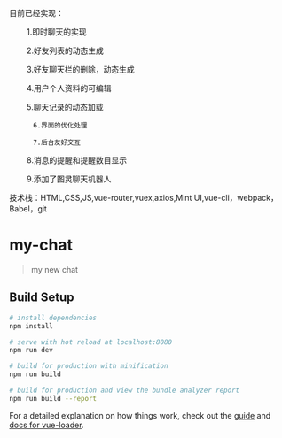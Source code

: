 目前已经实现：

          1.即时聊天的实现
          
          2.好友列表的动态生成
          
          3.好友聊天栏的删除，动态生成
          
          4.用户个人资料的可编辑
          
          5.聊天记录的动态加载
          
          6.界面的优化处理
          
          7.后台友好交互
          
          8.消息的提醒和提醒数目显示
          
          9.添加了图灵聊天机器人


技术栈：HTML,CSS,JS,vue-router,vuex,axios,Mint UI,vue-cli，webpack，Babel，git







# my-chat

> my new chat

## Build Setup

``` bash
# install dependencies
npm install

# serve with hot reload at localhost:8080
npm run dev

# build for production with minification
npm run build

# build for production and view the bundle analyzer report
npm run build --report
```

For a detailed explanation on how things work, check out the [guide](http://vuejs-templates.github.io/webpack/) and [docs for vue-loader](http://vuejs.github.io/vue-loader).


